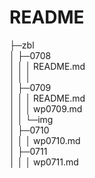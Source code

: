 # README

├─zbl  
│  ├─0708  
│  │  │  README.md  
│  │  │  
│  ├─0709  
│  │  │  README.md  
│  │  │  wp0709.md  
│  │  └─img  
│  ├─0710  
│  │  │  wp0710.md  
│  ├─0711  
│  │  │  wp0711.md   